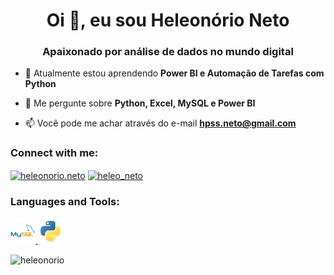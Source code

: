 <h1 align="center">Oi 👋, eu sou Heleonório Neto</h1>
<h3 align="center">Apaixonado por análise de dados no mundo digital</h3>

- 🌱 Atualmente estou aprendendo **Power BI e Automação de Tarefas com Python**

- 💬 Me pergunte sobre **Python, Excel, MySQL e Power BI**

- 📫 Você pode me achar através do e-mail **hpss.neto@gmail.com**

<h3 align="left">Connect with me:</h3>
<p align="left">
<a href="https://fb.com/heleonorio.neto" target="blank"><img align="center" src="https://raw.githubusercontent.com/rahuldkjain/github-profile-readme-generator/master/src/images/icons/Social/facebook.svg" alt="heleonorio.neto" height="30" width="40" /></a>
<a href="https://instagram.com/heleo_neto" target="blank"><img align="center" src="https://raw.githubusercontent.com/rahuldkjain/github-profile-readme-generator/master/src/images/icons/Social/instagram.svg" alt="heleo_neto" height="30" width="40" /></a>
</p>

<h3 align="left">Languages and Tools:</h3>
<p align="left"> <a href="https://www.mysql.com/" target="_blank" rel="noreferrer"> <img src="https://raw.githubusercontent.com/devicons/devicon/master/icons/mysql/mysql-original-wordmark.svg" alt="mysql" width="40" height="40"/> </a> <a href="https://www.python.org" target="_blank" rel="noreferrer"> <img src="https://raw.githubusercontent.com/devicons/devicon/master/icons/python/python-original.svg" alt="python" width="40" height="40"/> </a> </p>

<p><img align="center" src="https://github-readme-stats.vercel.app/api/top-langs?username=heleonorio&show_icons=true&locale=en&layout=compact" alt="heleonorio" /></p>
